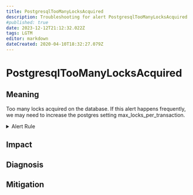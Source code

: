 ```yaml
---
title: PostgresqlTooManyLocksAcquired
description: Troubleshooting for alert PostgresqlTooManyLocksAcquired
#published: true
date: 2023-12-12T21:12:32.022Z
tags: LGTM
editor: markdown
dateCreated: 2020-04-10T18:32:27.079Z
---
```


# PostgresqlTooManyLocksAcquired

## Meaning
[//]: # "Short paragraph that explains what the alert means"
Too many locks acquired on the database. If this alert happens frequently, we may need to increase the postgres setting max_locks_per_transaction.

<details>
  <summary>Alert Rule</summary>

  ```yaml
alert: PostgresqlTooManyLocksAcquired
expr: ((sum (pg_locks_count)) / (pg_settings_max_locks_per_transaction * pg_settings_max_connections)) > 0.20
for: 2m
labels:
    severity: critical
annotations:
    summary: Postgresql too many locks acquired (instance {{ $labels.instance }})
    description: |-
        Too many locks acquired on the database. If this alert happens frequently, we may need to increase the postgres setting max_locks_per_transaction.
          VALUE = {{ $value }}
          LABELS = {{ $labels }}
    runbook: http://wiki.ringsq.io/runbook/PostgresqlTooManyLocksAcquired

  ```
</details>


## Impact
[//]: # "What could / will happen if the alert is not addressed"



## Diagnosis
[//]: # "Steps to take to identify the cause of the problem"



## Mitigation
[//]: # "The steps necessary to resolve the alert"
